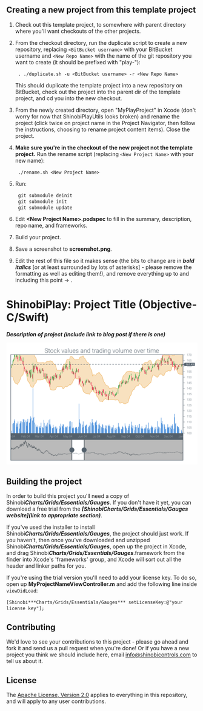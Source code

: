 Creating a new project from this template project
-------------------------------------------------

1. Check out this template project, to somewhere with parent directory where you'll want checkouts of the other projects.

2. From the checkout directory, run the duplicate script to create a new repository, replacing `<BitBucket username>` with your BitBucket username and `<New Repo Name>` with the name of the git repository you want to create (it should be prefixed with "play-"):

        . ./duplicate.sh -u <BitBucket username> -r <New Repo Name>
   This should duplicate the template project into a new repository on BitBucket, check out the project into the parent dir of the template project, and cd you into the new checkout.

4. From the newly created directory, open "MyPlayProject" in Xcode (don't worry for now that ShinobiPlayUtils looks broken) and rename the project (click twice on project name in the Project Navigator, then follow the instructions, choosing to rename project content items). Close the project.

5. **Make sure you're in the checkout of the new project not the template project.** Run the rename script (replacing `<New Project Name>` with your new name):

        ./rename.sh <New Project Name>

6. Run:

        git submodule deinit
        git submodule init
        git submodule update
    
7. Edit **\<New Project Name\>.podspec** to fill in the summary, description, repo name, and frameworks.

8. Build your project.

9. Save a screenshot to **screenshot.png**.

10. Edit the rest of this file so it makes sense (the bits to change are in ***bold italics*** [or at least surrounded by lots of asterisks] - please remove the formatting as well as editing them!), and remove everything up to and including this point -> .

ShinobiPlay: Project Title (Objective-C/Swift)
=====================

***Description of project (include link to blog post if there is one)***

![Screenshot](screenshot.png?raw=true)

Building the project
------------------

In order to build this project you'll need a copy of Shinobi***Charts/Grids/Essentials/Gauges***. If you don't have it yet, you can download a free trial from the ***[ShinobiCharts/Grids/Essentials/Gauges website](link to appropriate section)***.

If you've used the installer to install Shinobi***Charts/Grids/Essentials/Gauges***, the project should just work. If you haven't, then once you've downloaded and unzipped Shinobi***Charts/Grids/Essentials/Gauges***, open up the project in Xcode, and drag Shinobi***Charts/Grids/Essentials/Gauges***.framework from the finder into Xcode's 'frameworks' group, and Xcode will sort out all the header and linker paths for you.

If you're using the trial version you'll need to add your license key. To do so, open up **MyProjectNameViewController.m** and add the following line inside `viewDidLoad`:

    [Shinobi***Charts/Grids/Essentials/Gauges*** setLicenseKey:@"your license key"];

Contributing
------------

We'd love to see your contributions to this project - please go ahead and fork it and send us a pull request when you're done! Or if you have a new project you think we should include here, email info@shinobicontrols.com to tell us about it.

License
-------

The [Apache License, Version 2.0](license.txt) applies to everything in this repository, and will apply to any user contributions.